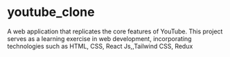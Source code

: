 # youtube_clone
A web application that replicates the core features of YouTube. This project serves as a learning exercise in web development, incorporating technologies such as HTML, CSS, React Js,,Tailwind CSS, Redux
